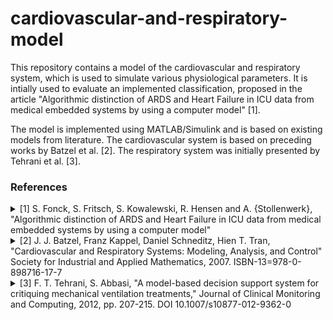# cardiovascular-and-respiratory-model
This repository contains a model of the cardiovascular and respiratory system, which is used to simulate various physiological parameters. It is intially used to evaluate an implemented classification, proposed in the article "Algorithmic distinction of ARDS and Heart Failure in ICU data from medical embedded systems by using a computer model" [1].

The model is implemented using MATLAB/Simulink and is based on existing models from literature. The cardiovascular system is based on preceding works by Batzel et al. [2]. The respiratory system was initially presented by Tehrani et al. [3].

### References

<details><summary>[1] S. Fonck, S. Fritsch, S. Kowalewski, R. Hensen and A. {Stollenwerk}, "Algorithmic distinction of ARDS and Heart Failure in ICU data from medical embedded systems by using a computer model" </summary>
<p>

```
@INPROCEEDINGS{8916835, 
author={S. {Fonck} and S. {Fritsch} and S. {Kowalewski} and R. {Hensen} and A. {Stollenwerk}}, 
booktitle={}, 
title={Algorithmic distinction of ARDS and Heart Failure in ICU data from medical embedded systems by using a computer model}, 
year={2021}, 
volume={}, 
number={}, 
pages={}, 
keywords={}, 
doi={}, 
ISSN={}, 
month={}}
```

</p>
</details>

<details><summary>[2] J. J. Batzel, Franz Kappel, Daniel Schneditz, Hien T. Tran, "Cardiovascular and Respiratory Systems: Modeling, Analysis, and Control" Society for Industrial and Applied Mathematics, 2007. ISBN-13=978-0-898716-17-7</summary>
<p>

```
@INPROCEEDINGS{8916835, 
author={F. T. {Tehrani} and S. {Abbasi}},
journal={Society for Industrial and Applied Mathematics},
title={Cardiovascular and Respiratory Systems: Modeling, Analysis, and Control}, 
year={2007}, 
volume={}, 
number={}, 
pages={}, 
keywords={}, 
ISBN-13={978-0-898716-17-7}, 
month={}}
```

</p>
</details>

<details><summary>[3] F. T. Tehrani, S. Abbasi, "A model-based decision support system for critiquing mechanical ventilation treatments," Journal of Clinical Monitoring and Computing, 2012, pp. 207-215. DOI 10.1007/s10877-012-9362-0</summary>
<p>

```
@INPROCEEDINGS{8916835, 
author={F. T. {Tehrani} and S. {Abbasi}},
journal={Journal of Clinical Monitoring and Computing},
title={A model-based decision support system for critiquing mechanical ventilation treatments}, 
year={2012}, 
volume={26}, 
number={}, 
pages={207-215}, 
keywords={Decision support systems; Mechanical ventilation; Physiological modeling}, 
doi={10.1007/s10877-012-9362-0}, 
month={}}
```

</p>
</details>
